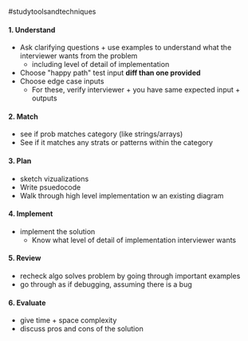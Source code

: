 #studytoolsandtechniques 
#### 1. Understand
- Ask clarifying questions + use examples to understand what the interviewer wants from the problem
	- including level of detail of implementation
- Choose "happy path" test input **diff than one provided** 
- Choose edge case inputs
	- For these, verify interviewer + you have same expected input + outputs

#### 2. Match
- see if prob matches category (like strings/arrays)
- See if it matches any strats or patterns within the category

#### 3. Plan
- sketch vizualizations 
- Write psuedocode
- Walk through high level implementation w an existing diagram

#### 4. Implement
- implement the solution 
	- Know what level of detail of implementation interviewer wants

#### 5. Review
- recheck algo solves problem by going through important examples
- go through as if debugging, assuming there is a bug

#### 6. Evaluate
- give time + space complexity
- discuss pros and cons of the solution

